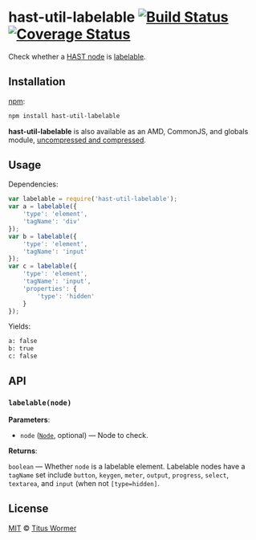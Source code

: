 # hast-util-labelable [![Build Status][build-badge]][build-page] [![Coverage Status][coverage-badge]][coverage-page]

Check whether a [HAST node][hast] is [labelable][spec].

## Installation

[npm][]:

```bash
npm install hast-util-labelable
```

**hast-util-labelable** is also available as an AMD, CommonJS, and globals
module, [uncompressed and compressed][releases].

## Usage

Dependencies:

```javascript
var labelable = require('hast-util-labelable');
var a = labelable({
    'type': 'element',
    'tagName': 'div'
});
var b = labelable({
    'type': 'element',
    'tagName': 'input'
});
var c = labelable({
    'type': 'element',
    'tagName': 'input',
    'properties': {
        'type': 'hidden'
    }
});
```

Yields:

```txt
a: false
b: true
c: false
```

## API

### `labelable(node)`

**Parameters**:

*   `node` ([`Node`][node], optional) — Node to check.

**Returns**:

`boolean` — Whether `node` is a labelable element.
Labelable nodes have a `tagName` set include `button`, `keygen`,
`meter`, `output`, `progress`, `select`, `textarea`, and `input`
(when not `[type=hidden]`.

## License

[MIT][license] © [Titus Wormer][author]

<!-- Definition -->

[build-badge]: https://img.shields.io/travis/wooorm/hast-util-labelable.svg

[build-page]: https://travis-ci.org/wooorm/hast-util-labelable

[coverage-badge]: https://img.shields.io/codecov/c/github/wooorm/hast-util-labelable.svg

[coverage-page]: https://codecov.io/github/wooorm/hast-util-labelable?branch=master

[npm]: https://docs.npmjs.com/cli/install

[releases]: https://github.com/wooorm/hast-util-labelable/releases

[license]: LICENSE

[author]: http://wooorm.com

[hast]: https://github.com/wooorm/hast

[spec]: https://html.spec.whatwg.org/#category-label

[node]: https://github.com/wooorm/hast#node
